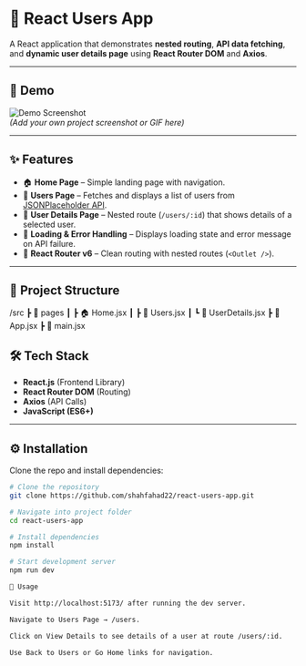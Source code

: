 # 👥 React Users App

A React application that demonstrates **nested routing**, **API data fetching**, and **dynamic user details page** using **React Router DOM** and **Axios**.

---

## 📸 Demo

![Demo Screenshot](./screenshot.png)  
*(Add your own project screenshot or GIF here)*

---

## ✨ Features

- 🏠 **Home Page** – Simple landing page with navigation.  
- 👤 **Users Page** – Fetches and displays a list of users from [JSONPlaceholder API](https://jsonplaceholder.typicode.com).  
- 📄 **User Details Page** – Nested route (`/users/:id`) that shows details of a selected user.  
- 🔄 **Loading & Error Handling** – Displays loading state and error message on API failure.  
- 🔗 **React Router v6** – Clean routing with nested routes (`<Outlet />`).  

---

## 📂 Project Structure
/src
┣ 📂 pages
┃ ┣ 🏠 Home.jsx
┃ ┣ 👥 Users.jsx
┃ ┗ 📄 UserDetails.jsx
┣ 📜 App.jsx
┣ 📜 main.jsx


## 🛠️ Tech Stack

- **React.js** (Frontend Library)  
- **React Router DOM** (Routing)  
- **Axios** (API Calls)  
- **JavaScript (ES6+)**  

---

## ⚙️ Installation

Clone the repo and install dependencies:

```bash
# Clone the repository
git clone https://github.com/shahfahad22/react-users-app.git

# Navigate into project folder
cd react-users-app

# Install dependencies
npm install

# Start development server
npm run dev

📖 Usage

Visit http://localhost:5173/ after running the dev server.

Navigate to Users Page → /users.

Click on View Details to see details of a user at route /users/:id.

Use Back to Users or Go Home links for navigation.